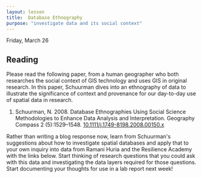 ```yaml
---
layout: lesson
title:  Database Ethnography
purpose: "investigate data and its social context"
---
```


Friday, March 26

## Reading

Please read the following paper, from a human geographer who both researches the social context of GIS technology and uses GIS in original research. In this paper, Schuurman dives into an ethnography of data to illustrate the significance of context and provenance for our day-to-day use of spatial data in research.

  1. Schuurman, N. 2008. Database Ethnographies Using Social Science Methodologies to Enhance Data Analysis and Interpretation. Geography Compass 2 (5):1529–1548. [10.1111/j.1749-8198.2008.00150.x](http://dx.doi.org/10.1111/j.1749-8198.2008.00150.x)
  
Rather than writing a blog response now, learn from Schuurman's suggestions about how to investigate spatial databases and apply that to your own inquiry into data from Ramani Huria and the Resilience Academy with the links below. Start thinking of research questions that you could ask with this data and investigating the data layers required for those questions. Start documenting your thoughts for use in a lab report next week!
    
